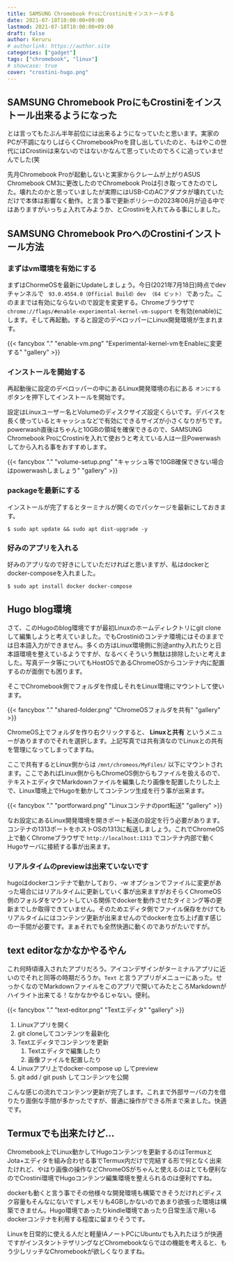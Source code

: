 ```yaml
---
title: SAMSUNG Chromebook ProにCrostiniをインストールする
date: 2021-07-18T10:00:00+09:00
lastmod: 2021-07-18T10:00:00+09:00
draft: false
author: Keruru
# authorlink: https://author.site
categories: ["gadget"]
tags: ["chromebook", "linux"]
# showcase: true
cover: "crostini-hugo.png"
---
```


## SAMSUNG Chromebook ProにもCrostiniをインストール出来るようになった

とは言ってもたぶん半年前位には出来るようになっていたと思います。実家のPCが不調になりしばらくChromebookProを貸し出していたのと、もはやこの世代にはCrostiniは来ないのではないかなんて思っていたのでろくに追っていませんでした(笑

先月Chromebook Proが起動しないと実家からクレームが上がりASUS Chromebook CM3に更改したのでChromebook Proは引き取ってきたのでした。壊れたのかと思っていましたが実際にはUSB-CのACアダプタが壊れていただけで本体は影響なく動作。と言う事で更新ポリシーの2023年06月が迫る中ではありますがいっちょ入れてみようか、とCrostiniを入れてみる事にしました。

## SAMSUNG Chromebook ProへのCrostiniインストール方法

### まずはvm環境を有効にする

まずはChormeOSを最新にUpdateしましょう。今日(2021年7月18日)時点でdevチャンネルで ` 93.0.4554.0（Official Build）dev （64 ビット）` であった。このままでは有効にならないので設定を変更する。Chromeブラウザで `chrome://flags/#enable-experimental-kernel-vm-support` を有効(enable)にします。そして再起動。すると設定のデベロッパーにLinux開発環境が生まれます。

{{< fancybox "." "enable-vm.png" "Experimental-kernel-vmをEnableに変更する" "gallery" >}}

### インストールを開始する

再起動後に設定のデベロッパーの中にあるLinux開発環境の右にある `オンにする` ボタンを押下してインストールを開始です。

設定はLinuxユーザー名とVolumeのディスクサイズ設定くらいです。デバイスを長く使っているとキャッシュなどで有効にできるサイズが小さくなりがちです。powerwash直後はちゃんと10GBの領域を確保できるので、SAMSUNG Chromebook ProにCrostiniを入れて使おうと考えている人は一旦Powerwashしてから入れる事をおすすめします。

{{< fancybox "." "volume-setup.png" "キャッシュ等で10GB確保できない場合はpowerwashしましょう" "gallery" >}}

### packageを最新にする

インストールが完了するとターミナルが開くのでパッケージを最新にしておきます。

````
$ sudo apt update && sudo apt dist-upgrade -y
````

### 好みのアプリを入れる

好みのアプリなので好きにしていただければと思いますが、私はdockerとdocker-composeを入れました。

````
$ sudo apt install docker docker-compose
````

## Hugo blog環境

さて、このHugoのblog環境ですが最初Linuxのホームディレクトリにgit cloneして編集しようと考えていました。でもCrostiniのコンテナ環境にはそのままでは日本語入力ができません。多くの方はLinux環境側に別途anthy入れたりと日本語環境を整えているようですが、なるべくそういう無駄は排除したいと考えました。写真データ等についてもHostOSであるChromeOSからコンテナ内に配置するのが面倒でも困ります。

そこでChromebook側でフォルダを作成しそれをLinux環境にマウントして使います。

{{< fancybox "." "shared-folder.png" "ChromeOSフォルダを共有" "gallery" >}}

ChromeOS上でフォルダを作り右クリックすると、 **Linuxと共有** というメニューがありますのでそれを選択します。上記写真では共有済なのでLinuxとの共有を管理になってしまってますね。

ここで共有するとLinux側からは `/mnt/chromeos/MyFiles/` 以下にマウントされます。ここであればLinux側からもChromeOS側からもファイルを扱えるので、テキストエディタでMarkdownファイルを編集したり画像を配置したりした上で、Linux環境上でHugoを動かしてコンテンツ生成を行う事が出来ます。

{{< fancybox "." "portforward.png" "Linuxコンテナのport転送" "gallery" >}}

なお設定にあるLinux開発環境を開きポート転送の設定を行う必要があります。コンテナの1313ポートをホストOSの1313に転送しましょう。これでChromeOS上で動くChromeブラウザで `http://localhost:1313` でコンテナ内部で動くHugoサーバに接続する事が出来ます。

### リアルタイムのpreviewは出来ていないです

hugoはdockerコンテナで動かしており、-w オプションでファイルに変更があった場合にはリアルタイムに更新していく事が出来ますがおそらくChromeOS側のフォルダをマウントしている関係でdockerを動作させたタイミング等の更新までしか取得できていません。そのためエディタ側でファイル保存をかけてもリアルタイムにはコンテンツ更新が出来ませんのでdockerを立ち上げ直す感じの一手間が必要です。まぁそれでも全然快適に動くのでありがたいですが。

## text editorなかなかやるやん

これ何時頃導入されたアプリだろう。アイコンデザインがターミナルアプリに近いのでそれと同等の時期だろうか。`Text` と言うアプリがメニューにあった。せっかくなのでMarkdownファイルをこのアプリで開いてみたところMarkdownがハイライト出来てる！なかなかやるじゃない。便利。

{{< fancybox "." "text-editor.png" "Textエディタ" "gallery" >}}

1. Linuxアプリを開く
1. git cloneしてコンテンツを最新化
1. Textエディタでコンテンツを更新
    1. Textエディタで編集したり
    1. 画像ファイルを配置したり
1. Linuxアプリ上でdocker-compose up してpreview
1. git add / git push してコンテンツを公開

こんな感じの流れでコンテンツ更新が完了します。これまで外部サーバの力を借りたり面倒な手間が多かったですが、普通に操作ができる所まで来ました。快適です。

## Termuxでも出来たけど...

Chromebook上でLinux動かしてHugoコンテンツを更新するのはTermuxとJota+エディタを組み合わせる事でTermux内だけで完結する形で何となく出来たけれど、やはり画像の操作などChromeOSがちゃんと使えるのはとても便利なのでCrostini環境でHugoコンテンツ編集環境を整えられるのは便利ですね。

dockerも動くと言う事でその他様々な開発環境も構築できそうだけれどディスク容量もそんなにないですしメモリも4GBしかないのであまり欲張った環境は構築できません。Hugo環境であったりkindle環境であったり日常生活で用いるdockerコンテナを利用する程度に留まりそうです。

Linuxを日常的に使える人だと軽量IAノートPCにUbuntuでも入れたほうが快適ですがインスタントテザリングなどChromebookならではの機能を考えると、もう少しリッチなChromebookが欲しくなりますね。

